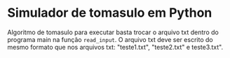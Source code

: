 # Simulador de tomasulo em Python
Algoritmo de tomasulo para executar basta trocar o arquivo txt dentro do programa main na função ```read_input```.
O arquivo txt deve ser escrito do mesmo formato que nos arquivos txt: "teste1.txt", "teste2.txt" e teste3.txt".
